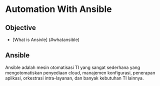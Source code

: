 # Automation With Ansible

## Objective
- [What is Ansivle] (#whatansible)

<a name="whatansible"></a>
## Ansible
Ansible adalah mesin otomatisasi TI yang sangat sederhana yang mengotomatiskan penyediaan cloud, manajemen konfigurasi, penerapan aplikasi, orkestrasi intra-layanan, dan banyak kebutuhan TI lainnya.

